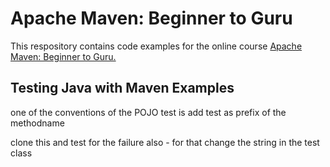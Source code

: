 # Apache Maven: Beginner to Guru

This respository contains code examples for the online course [Apache Maven: Beginner to Guru.](https://www.udemy.com/draft/2043700/?couponCode=GITHUB_REPO)

## Testing Java with Maven Examples

one of the conventions of the POJO test is add test as prefix of the methodname

clone this and test for the failure also - for that change the string in the test class


